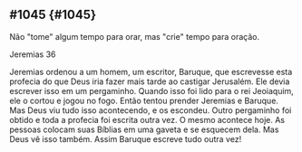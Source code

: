 ## #1045 {#1045}

Não &quot;tome&quot; algum tempo para orar, mas &quot;crie&quot; tempo para oração.

Jeremias 36

Jeremias ordenou a um homem, um escritor, Baruque, que escrevesse esta profecia do que Deus iria fazer mais tarde ao castigar Jerusalém. Ele devia escrever isso em um pergaminho. Quando isso foi lido para o rei Jeoiaquim, ele o cortou e jogou no fogo. Então tentou prender Jeremias e Baruque. Mas Deus viu tudo isso acontecendo, e os escondeu. Outro pergaminho foi obtido e toda a profecia foi escrita outra vez. O mesmo acontece hoje. As pessoas colocam suas Bíblias em uma gaveta e se esquecem dela. Mas Deus vê isso também. Assim Baruque escreve tudo outra vez!